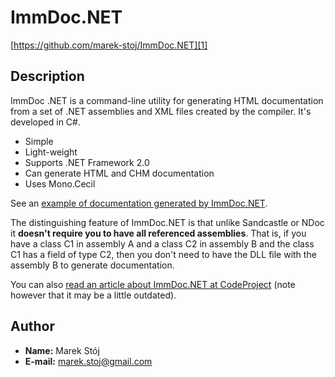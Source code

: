 ﻿ImmDoc.NET
==========
[https://github.com/marek-stoj/ImmDoc.NET][1]

Description
-----------

ImmDoc .NET is a command-line utility for generating HTML documentation from
a set of .NET assemblies and XML files created by the compiler. It's
developed in C#.

  * Simple
  * Light-weight
  * Supports .NET Framework 2.0
  * Can generate HTML and CHM documentation
  * Uses Mono.Cecil

See an [example of documentation generated by ImmDoc.NET][2].

The distinguishing feature of ImmDoc.NET is that unlike Sandcastle or NDoc
it **doesn't require you to have all referenced assemblies**. That is, if you
have a class C1 in assembly A and a class C2 in assembly B and the class C1
has a field of type C2, then you don't need to have the DLL file with
the assembly B to generate documentation.

You can also [read an article about ImmDoc.NET at CodeProject][3] (note however that it may be a little outdated).

Author
------

  * **Name:** Marek Stój
  * **E-mail:** marek.stoj@gmail.com

[1]: https://github.com/marek-stoj/ImmDoc.NET
[2]: http://immortal.pl/Projects/ImmDocNet/Example/index.html
[3]: http://www.codeproject.com/KB/dotnet/ImmDocNet.aspx
